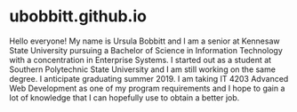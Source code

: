 # ubobbitt.github.io

Hello everyone! My name is Ursula Bobbitt and I am a senior at Kennesaw State University pursuing a Bachelor of Science in Information Technology with a concentration in Enterprise Systems. I started out as a student at Southern Polytechnic State University and I am still working on the same degree. I anticipate graduating summer 2019. I am taking IT 4203 Advanced Web Development as one of my program requirements and I hope to gain a lot of knowledge that I can hopefully use to obtain a better job.
